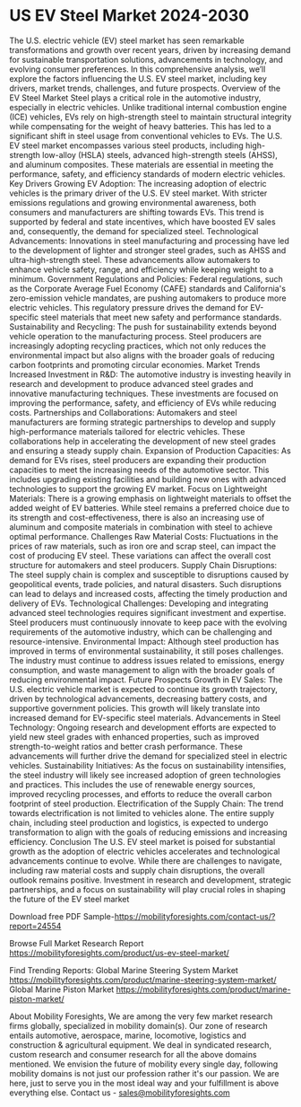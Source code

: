 # US EV Steel Market 2024-2030
The U.S. electric vehicle (EV) steel market has seen remarkable transformations and growth over recent years, driven by increasing demand for sustainable transportation solutions, advancements in technology, and evolving consumer preferences. In this comprehensive analysis, we’ll explore the factors influencing the U.S. EV steel market, including key drivers, market trends, challenges, and future prospects.
Overview of the EV Steel Market
Steel plays a critical role in the automotive industry, especially in electric vehicles. Unlike traditional internal combustion engine (ICE) vehicles, EVs rely on high-strength steel to maintain structural integrity while compensating for the weight of heavy batteries. This has led to a significant shift in steel usage from conventional vehicles to EVs.
The U.S. EV steel market encompasses various steel products, including high-strength low-alloy (HSLA) steels, advanced high-strength steels (AHSS), and aluminum composites. These materials are essential in meeting the performance, safety, and efficiency standards of modern electric vehicles.
Key Drivers
Growing EV Adoption: The increasing adoption of electric vehicles is the primary driver of the U.S. EV steel market. With stricter emissions regulations and growing environmental awareness, both consumers and manufacturers are shifting towards EVs. This trend is supported by federal and state incentives, which have boosted EV sales and, consequently, the demand for specialized steel.
Technological Advancements: Innovations in steel manufacturing and processing have led to the development of lighter and stronger steel grades, such as AHSS and ultra-high-strength steel. These advancements allow automakers to enhance vehicle safety, range, and efficiency while keeping weight to a minimum.
Government Regulations and Policies: Federal regulations, such as the Corporate Average Fuel Economy (CAFE) standards and California's zero-emission vehicle mandates, are pushing automakers to produce more electric vehicles. This regulatory pressure drives the demand for EV-specific steel materials that meet new safety and performance standards.
Sustainability and Recycling: The push for sustainability extends beyond vehicle operation to the manufacturing process. Steel producers are increasingly adopting recycling practices, which not only reduces the environmental impact but also aligns with the broader goals of reducing carbon footprints and promoting circular economies.
Market Trends
Increased Investment in R&D: The automotive industry is investing heavily in research and development to produce advanced steel grades and innovative manufacturing techniques. These investments are focused on improving the performance, safety, and efficiency of EVs while reducing costs.
Partnerships and Collaborations: Automakers and steel manufacturers are forming strategic partnerships to develop and supply high-performance materials tailored for electric vehicles. These collaborations help in accelerating the development of new steel grades and ensuring a steady supply chain.
Expansion of Production Capacities: As demand for EVs rises, steel producers are expanding their production capacities to meet the increasing needs of the automotive sector. This includes upgrading existing facilities and building new ones with advanced technologies to support the growing EV market.
Focus on Lightweight Materials: There is a growing emphasis on lightweight materials to offset the added weight of EV batteries. While steel remains a preferred choice due to its strength and cost-effectiveness, there is also an increasing use of aluminum and composite materials in combination with steel to achieve optimal performance.
Challenges
Raw Material Costs: Fluctuations in the prices of raw materials, such as iron ore and scrap steel, can impact the cost of producing EV steel. These variations can affect the overall cost structure for automakers and steel producers.
Supply Chain Disruptions: The steel supply chain is complex and susceptible to disruptions caused by geopolitical events, trade policies, and natural disasters. Such disruptions can lead to delays and increased costs, affecting the timely production and delivery of EVs.
Technological Challenges: Developing and integrating advanced steel technologies requires significant investment and expertise. Steel producers must continuously innovate to keep pace with the evolving requirements of the automotive industry, which can be challenging and resource-intensive.
Environmental Impact: Although steel production has improved in terms of environmental sustainability, it still poses challenges. The industry must continue to address issues related to emissions, energy consumption, and waste management to align with the broader goals of reducing environmental impact.
Future Prospects
Growth in EV Sales: The U.S. electric vehicle market is expected to continue its growth trajectory, driven by technological advancements, decreasing battery costs, and supportive government policies. This growth will likely translate into increased demand for EV-specific steel materials.
Advancements in Steel Technology: Ongoing research and development efforts are expected to yield new steel grades with enhanced properties, such as improved strength-to-weight ratios and better crash performance. These advancements will further drive the demand for specialized steel in electric vehicles.
Sustainability Initiatives: As the focus on sustainability intensifies, the steel industry will likely see increased adoption of green technologies and practices. This includes the use of renewable energy sources, improved recycling processes, and efforts to reduce the overall carbon footprint of steel production.
Electrification of the Supply Chain: The trend towards electrification is not limited to vehicles alone. The entire supply chain, including steel production and logistics, is expected to undergo transformation to align with the goals of reducing emissions and increasing efficiency.
Conclusion
The U.S. EV steel market is poised for substantial growth as the adoption of electric vehicles accelerates and technological advancements continue to evolve. While there are challenges to navigate, including raw material costs and supply chain disruptions, the overall outlook remains positive. Investment in research and development, strategic partnerships, and a focus on sustainability will play crucial roles in shaping the future of the EV steel market


Download free PDF Sample-https://mobilityforesights.com/contact-us/?report=24554


Browse Full Market Research Report 
https://mobilityforesights.com/product/us-ev-steel-market/


Find Trending Reports:
Global Marine Steering System Market
https://mobilityforesights.com/product/marine-steering-system-market/
Global Marine Piston Market
https://mobilityforesights.com/product/marine-piston-market/




About Mobility Foresights,
We are among the very few market research firms globally, specialized in mobility domain(s). Our zone of research entails automotive, aerospace, marine, locomotive, logistics and construction & agricultural equipment. We deal in syndicated research, custom research and consumer research for all the above domains mentioned.
We envision the future of mobility every single day, following mobility domains is not just our profession rather it's our passion. We are here, just to serve you in the most ideal way and your fulfillment is above everything else. Contact us -  sales@mobilityforesights.com 
